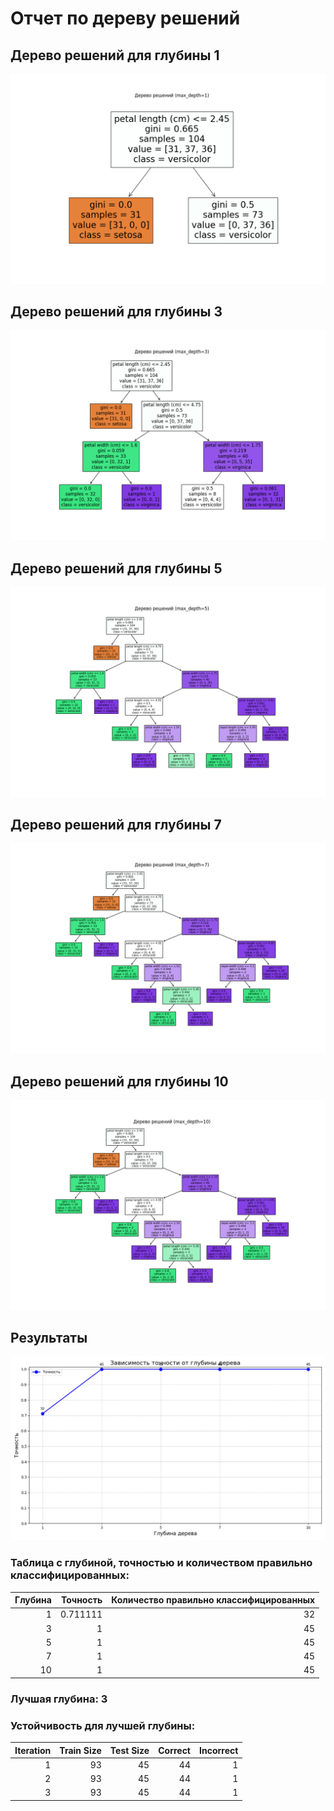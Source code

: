 # Отчет по дереву решений
## Дерево решений для глубины 1
![Дерево решений (max_depth=1)](decision_tree_depth_1.png)

## Дерево решений для глубины 3
![Дерево решений (max_depth=3)](decision_tree_depth_3.png)

## Дерево решений для глубины 5
![Дерево решений (max_depth=5)](decision_tree_depth_5.png)

## Дерево решений для глубины 7
![Дерево решений (max_depth=7)](decision_tree_depth_7.png)

## Дерево решений для глубины 10
![Дерево решений (max_depth=10)](decision_tree_depth_10.png)

## Результаты
![График зависимости точности от глубины дерева](results_plot.png)

### Таблица с глубиной, точностью и количеством правильно классифицированных:
|   Глубина |   Точность |   Количество правильно классифицированных |
|----------:|-----------:|------------------------------------------:|
|         1 |   0.711111 |                                        32 |
|         3 |   1        |                                        45 |
|         5 |   1        |                                        45 |
|         7 |   1        |                                        45 |
|        10 |   1        |                                        45 |
### Лучшая глубина: 3
### Устойчивость для лучшей глубины:
|   Iteration |   Train Size |   Test Size |   Correct |   Incorrect |
|------------:|-------------:|------------:|----------:|------------:|
|           1 |           93 |          45 |        44 |           1 |
|           2 |           93 |          45 |        44 |           1 |
|           3 |           93 |          45 |        44 |           1 |
